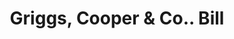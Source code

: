 ---
doi: 10.7916/D83J4QZ7
date_other: '1900'
date_other_textual: 1900-1909
form: printed ephemera
genre:
- Invoices
name:
- Griggs, Cooper & Co.
object_in_context_url: https://biggert.cul.columbia.edu/items/view/ave_biggert_00672
subject_hierarchical_geographic:
- St. Paul, Minnesota, United States
subject_name:
- Griggs, Cooper & Co.
title: Griggs, Cooper & Co.. Bill
sort_title: Griggs, Cooper & Co.. Bill
call_number: ave_biggert_00672
coordinates:
- 44.94416666666666,-93.0936111111111
pid: ave_biggert_00672
identifiers: ave_biggert_00672
thumbnail: false
permalink: /biggert/ave_biggert_00672/
layout: iiif-image-page
---